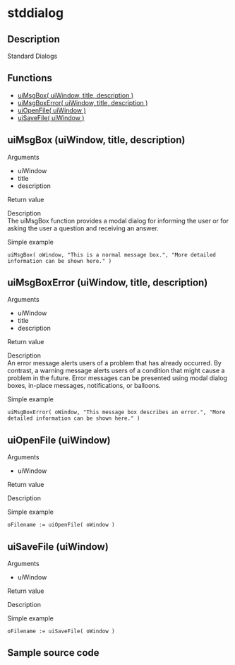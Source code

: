 # **stddialog**

## Description <br>
Standard Dialogs

## Functions
- [uiMsgBox( uiWindow, title, description )](#uimsgbox-uiwindow-title-description)
- [uiMsgBoxError( uiWindow, title, description )](#uimsgboxerror-uiwindow-title-description)
- [uiOpenFile( uiWindow )](#uiopenfile-uiwindow)
- [uiSaveFile( uiWindow )](#uisavefile-uiwindow)

## uiMsgBox (uiWindow, title, description)
Arguments
- uiWindow
- title 
- description

Return value

Description <br>
The uiMsgBox function provides a modal dialog for informing the user or for asking the user a question and receiving an answer.

Simple example
```harbour
uiMsgBox( oWindow, "This is a normal message box.", "More detailed information can be shown here." )
```
## uiMsgBoxError (uiWindow, title, description)
Arguments
- uiWindow
- title 
- description

Return value

Description <br>
An error message alerts users of a problem that has already occurred. By contrast, a warning message alerts users of a condition that might cause a problem in the future. Error messages can be presented using modal dialog boxes, in-place messages, notifications, or balloons.

Simple example
```harbour
uiMsgBoxError( oWindow, "This message box describes an error.", "More detailed information can be shown here." )
```
## uiOpenFile (uiWindow)
Arguments
- uiWindow

Return value

Description

Simple example
```harbour
oFilename := uiOpenFile( oWindow )
```
## uiSaveFile (uiWindow)
Arguments
- uiWindow

Return value

Description

Simple example
```harbour
oFilename := uiSaveFile( oWindow )
```
## Sample source code
```harbour

```